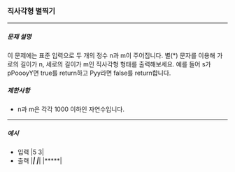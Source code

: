 ### 직사각형 별찍기

***

##### 문제 설명

이 문제에는 표준 입력으로 두 개의 정수 n과 m이 주어집니다.
별(*) 문자를 이용해 가로의 길이가 n, 세로의 길이가 m인 직사각형 형태를 출력해보세요.
예를 들어 s가 pPoooyY면 true를 return하고 Pyy라면 false를 return합니다.


##### 제한사항
 - n과 m은 각각 1000 이하인 자연수입니다.
-----

##### 예시
 - 입력
   |5 3|
 - 출력
   |*****|
   |*****|
   |*****|




<!-- | s       | answer |
| :------ | :----- |
| pPoooyY | true   |
| Pyy     | false  | -->


